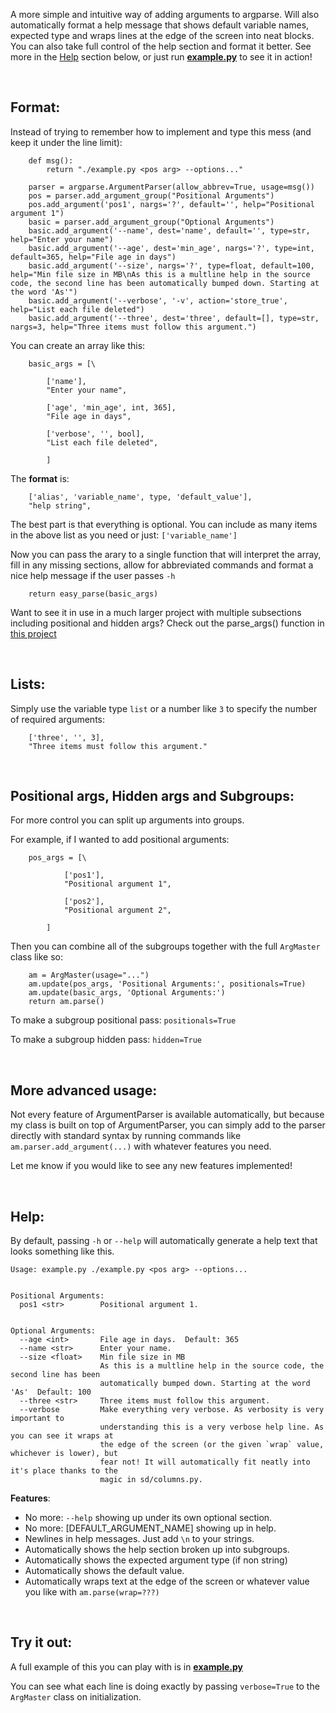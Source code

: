 ﻿A more simple and intuitive way of adding arguments to argparse. Will also automatically format a help message that shows default variable names, expected type and wraps lines at the edge of the screen into neat blocks. You can also take full control of the help section and format it better. See more in the [Help](#help) section below, or just run [**example.py**](example.py) to see it in action!


&nbsp;
## Format:

Instead of trying to remember how to implement and type this mess (and keep it under the line limit):

```
    def msg():
        return "./example.py <pos arg> --options..."

    parser = argparse.ArgumentParser(allow_abbrev=True, usage=msg())
    pos = parser.add_argument_group("Positional Arguments")
    pos.add_argument('pos1', nargs='?', default='', help="Positional argument 1")
    basic = parser.add_argument_group("Optional Arguments")
    basic.add_argument('--name', dest='name', default='', type=str, help="Enter your name")
    basic.add_argument('--age', dest='min_age', nargs='?', type=int, default=365, help="File age in days")
    basic.add_argument('--size', nargs='?', type=float, default=100, help="Min file size in MB\nAs this is a multline help in the source code, the second line has been automatically bumped down. Starting at the word 'As'")
    basic.add_argument('--verbose', '-v', action='store_true', help="List each file deleted")
    basic.add_argument('--three', dest='three', default=[], type=str, nargs=3, help="Three items must follow this argument.")

```

You can create an array like this:

```
    basic_args = [\

        ['name'],
        "Enter your name",

        ['age', 'min_age', int, 365],
        "File age in days",

        ['verbose', '', bool],
        "List each file deleted",

        ]

```

The **format** is:

```
    ['alias', 'variable_name', type, 'default_value'],
    "help string",
```

The best part is that everything is optional. You can include as many items in the above list as you need or just: `['variable_name']`

Now you can pass the arary to a single function that will interpret the array, fill in any missing sections, allow for abbreviated commands and format a nice help message if the user passes `-h`

```
    return easy_parse(basic_args)
```

Want to see it in use in a much larger project with multiple subsections including positional and hidden args? Check out the parse_args() function in [this project](https://github.com/SurpriseDog/KeyLocker/blob/master/args.py)

&nbsp;
## Lists:

Simply use the variable type `list` or a number like `3` to specify the number of required arguments:

```
    ['three', '', 3],
    "Three items must follow this argument."
```

&nbsp;
## Positional args, Hidden args and Subgroups:

For more control you can split up arguments into groups.

For example, if I wanted to add positional arguments:

```
    pos_args = [\

            ['pos1'],
            "Positional argument 1",

            ['pos2'],
            "Positional argument 2",

        ]
```

Then you can combine all of the subgroups together with the full `ArgMaster` class like so:

```
    am = ArgMaster(usage="...")
    am.update(pos_args, 'Positional Arguments:', positionals=True)
    am.update(basic_args, 'Optional Arguments:')
    return am.parse()
```

To make a subgroup positional pass: `positionals=True`

To make a subgroup hidden pass: `hidden=True`

&nbsp;
## More advanced usage:

Not every feature of ArgumentParser is available automatically, but because my class is built on top of ArgumentParser, you can simply add to the parser directly with standard syntax by running commands like `am.parser.add_argument(...)` with whatever features you need.

Let me know if you would like to see any new features implemented!

&nbsp;
## Help:

By default, passing `-h` or `--help` will automatically generate a help text that looks something like this.

```
Usage: example.py ./example.py <pos arg> --options...


Positional Arguments:
  pos1 <str>        Positional argument 1.


Optional Arguments:
  --age <int>       File age in days.  Default: 365
  --name <str>      Enter your name.
  --size <float>    Min file size in MB
                    As this is a multline help in the source code, the second line has been
                    automatically bumped down. Starting at the word 'As'  Default: 100
  --three <str>     Three items must follow this argument.
  --verbose         Make everything very verbose. As verbosity is very important to
                    understanding this is a very verbose help line. As you can see it wraps at
                    the edge of the screen (or the given `wrap` value, whichever is lower), but
                    fear not! It will automatically fit neatly into it's place thanks to the
                    magic in sd/columns.py.

```


**Features**:
  * No more: `--help` showing up under its own optional section.
  * No more: [DEFAULT_ARGUMENT_NAME] showing up in help.
  * Newlines in help messages. Just add `\n` to your strings.
  * Automatically shows the help section broken up into subgroups.
  * Automatically shows the expected argument type (if non string)
  * Automatically shows the default value.
  * Automatically wraps text at the edge of the screen or whatever value you like with `am.parse(wrap=???)`



&nbsp;
## Try it out:

A full example of this you can play with is in [**example.py**](example.py)

You can see what each line is doing exactly by passing `verbose=True` to the `ArgMaster` class on initialization.
